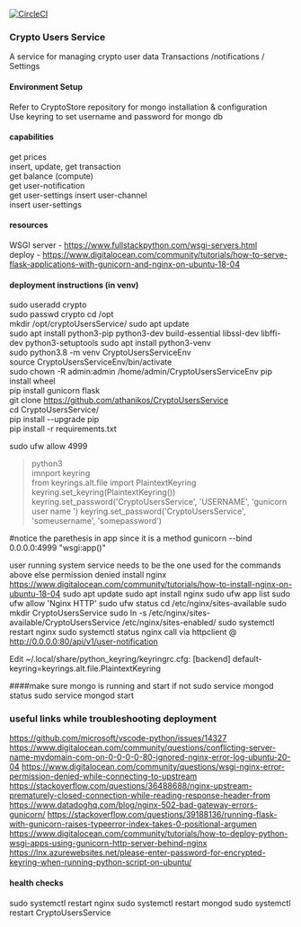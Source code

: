 

[![CircleCI](https://circleci.com/gh/athanikos/CryptoUsersService.svg?style=shield&circle-token=9b6d27782cfdf91400ada3189a15ef83a22ef2d7)](https://app.circleci.com/pipelines/github/athanikos/CryptoUsersService)


### Crypto Users Service
A service for managing crypto user data 
Transactions /notifications / Settings 


#### Environment Setup 
Refer to CryptoStore repository for mongo installation & configuration     
Use keyring to set  username and password for mongo db  

#### capabilities 
get prices  
insert, update, get  transaction  
get balance  (compute)  
get user-notification   
get user-settings 
insert user-channel   
insert user-settings  

#### resources 
WSGI server -  https://www.fullstackpython.com/wsgi-servers.html    
deploy - https://www.digitalocean.com/community/tutorials/how-to-serve-flask-applications-with-gunicorn-and-nginx-on-ubuntu-18-04   

#### deployment instructions (in venv)
sudo useradd crypto        
sudo passwd crypto 
cd /opt     
mkdir /opt/cryptoUsersService/
sudo apt update     
sudo apt install python3-pip python3-dev build-essential libssl-dev libffi-dev python3-setuptools
sudo apt install python3-venv   
sudo python3.8 -m venv CryptoUsersServiceEnv     
source CryptoUsersServiceEnv/bin/activate     
sudo chown -R admin:admin /home/admin/CryptoUsersServiceEnv
pip install wheel   
pip install gunicorn flask      
git clone https://github.com/athanikos/CryptoUsersService       
cd CryptoUsersService/      
pip install --upgrade pip       
pip install -r requirements.txt     


sudo ufw allow 4999

> python3   
> imnport keyring    
> from keyrings.alt.file import PlaintextKeyring    
> keyring.set_keyring(PlaintextKeyring())   
> keyring.set_password('CryptoUsersService', 'USERNAME', 'gunicorn user name ') 
> keyring.set_password('CryptoUsersService', 'someusername', 'somepassword')    

#notice the parethesis in app since it is a method 
gunicorn --bind 0.0.0.0:4999 "wsgi:app()"


user running system service needs to be the one used for the commands above else permission denied 
install  nginx 
https://www.digitalocean.com/community/tutorials/how-to-install-nginx-on-ubuntu-18-04
sudo apt update
sudo apt install nginx
sudo ufw app list
sudo ufw allow 'Nginx HTTP'
sudo ufw status
cd /etc/nginx/sites-available
sudo mkdir CryptoUsersService
sudo ln -s /etc/nginx/sites-available/CryptoUsersService /etc/nginx/sites-enabled/
sudo systemctl restart nginx
sudo systemctl status  nginx
call via httpclient @ http://0.0.0.0:80/api/v1/user-notification



Edit ~/.local/share/python_keyring/keyringrc.cfg:
[backend]
default-keyring=keyrings.alt.file.PlaintextKeyring



####make sure mongo is running and start if not 
sudo service mongod status
sudo service mongod start  


### useful links while troubleshooting deployment  
https://github.com/microsoft/vscode-python/issues/14327
https://www.digitalocean.com/community/questions/conflicting-server-name-mydomain-com-on-0-0-0-0-80-ignored-nginx-error-log-ubuntu-20-04
https://www.digitalocean.com/community/questions/wsgi-nginx-error-permission-denied-while-connecting-to-upstream
https://stackoverflow.com/questions/36488688/nginx-upstream-prematurely-closed-connection-while-reading-response-header-from
https://www.datadoghq.com/blog/nginx-502-bad-gateway-errors-gunicorn/
https://stackoverflow.com/questions/39188136/running-flask-with-gunicorn-raises-typeerror-index-takes-0-positional-argumen
https://www.digitalocean.com/community/tutorials/how-to-deploy-python-wsgi-apps-using-gunicorn-http-server-behind-nginx
https://lnx.azurewebsites.net/please-enter-password-for-encrypted-keyring-when-running-python-script-on-ubuntu/





#### health checks 
sudo systemctl restart nginx
sudo systemctl restart mongod 
sudo systemctl restart CryptoUsersService 







